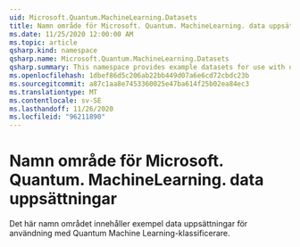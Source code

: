 ```yaml
---
uid: Microsoft.Quantum.MachineLearning.Datasets
title: Namn område för Microsoft. Quantum. MachineLearning. data uppsättningar
ms.date: 11/25/2020 12:00:00 AM
ms.topic: article
qsharp.kind: namespace
qsharp.name: Microsoft.Quantum.MachineLearning.Datasets
qsharp.summary: This namespace provides example datasets for use with quantum machine learning classifiers.
ms.openlocfilehash: 1dbef86d5c206ab22bb449d07a6e6cd72cbdc23b
ms.sourcegitcommit: a87c1aa8e7453360025e47ba614f25b02ea84ec3
ms.translationtype: MT
ms.contentlocale: sv-SE
ms.lasthandoff: 11/26/2020
ms.locfileid: "96211890"
---
```

# <a name="microsoftquantummachinelearningdatasets-namespace"></a>Namn område för Microsoft. Quantum. MachineLearning. data uppsättningar

Det här namn området innehåller exempel data uppsättningar för användning med Quantum Machine Learning-klassificerare.

